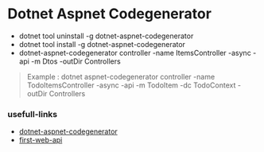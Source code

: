 # Dotnet Aspnet Codegenerator

- dotnet tool uninstall -g dotnet-aspnet-codegenerator 
- dotnet tool install -g dotnet-aspnet-codegenerator
- dotnet-aspnet-codegenerator controller -name ItemsController -async -api -m Dtos -outDir Controllers

> Example : dotnet aspnet-codegenerator controller -name TodoItemsController -async -api -m TodoItem -dc TodoContext -outDir Controllers

### usefull-links
- [dotnet-aspnet-codegenerator](https://docs.microsoft.com/en-us/aspnet/core/fundamentals/tools/dotnet-aspnet-codegenerator?view=aspnetcore-5.0)
- [first-web-api](https://docs.microsoft.com/en-us/aspnet/core/tutorials/first-web-api?view=aspnetcore-5.0&tabs=visual-studio-code)